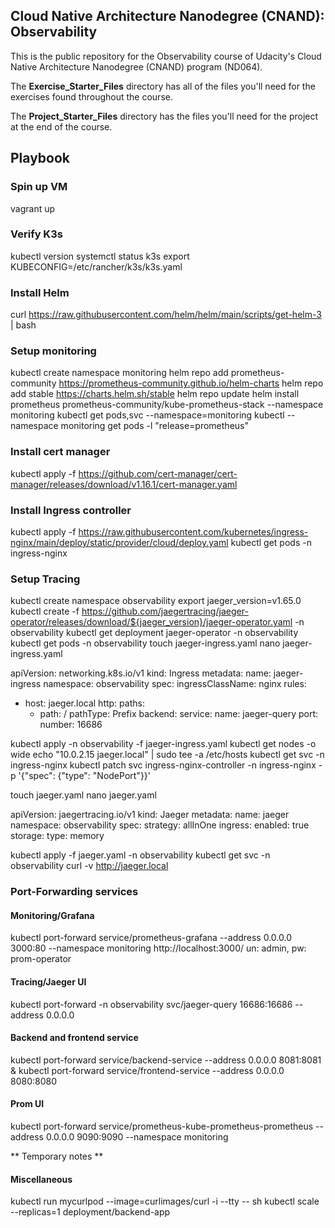 ## Cloud Native Architecture Nanodegree (CNAND): Observability

This is the public repository for the Observability course of Udacity's Cloud Native Architecture Nanodegree (CNAND) program (ND064).

The  **Exercise_Starter_Files** directory has all of the files you'll need for the exercises found throughout the course.

The **Project_Starter_Files** directory has the files you'll need for the project at the end of the course.

## Playbook ##

### Spin up VM

vagrant up

### Verify K3s ###

kubectl version
systemctl status k3s
export KUBECONFIG=/etc/rancher/k3s/k3s.yaml

### Install Helm ###

curl https://raw.githubusercontent.com/helm/helm/main/scripts/get-helm-3 | bash

### Setup monitoring ###

kubectl create namespace monitoring
helm repo add prometheus-community https://prometheus-community.github.io/helm-charts
helm repo add stable https://charts.helm.sh/stable
helm repo update
helm install prometheus prometheus-community/kube-prometheus-stack --namespace monitoring
kubectl get pods,svc --namespace=monitoring
kubectl --namespace monitoring get pods -l "release=prometheus"

### Install cert manager ###

kubectl apply -f https://github.com/cert-manager/cert-manager/releases/download/v1.16.1/cert-manager.yaml

### Install Ingress controller ###

kubectl apply -f https://raw.githubusercontent.com/kubernetes/ingress-nginx/main/deploy/static/provider/cloud/deploy.yaml
kubectl get pods -n ingress-nginx

### Setup Tracing ###

kubectl create namespace observability
export jaeger_version=v1.65.0
kubectl create -f https://github.com/jaegertracing/jaeger-operator/releases/download/${jaeger_version}/jaeger-operator.yaml -n observability
kubectl get deployment jaeger-operator -n observability
kubectl get pods -n observability
touch jaeger-ingress.yaml
nano jaeger-ingress.yaml 

apiVersion: networking.k8s.io/v1
kind: Ingress
metadata:
  name: jaeger-ingress
  namespace: observability
spec:
  ingressClassName: nginx
  rules:
  - host: jaeger.local
    http:
      paths:
      - path: /
        pathType: Prefix
        backend:
          service:
            name: jaeger-query
            port:
              number: 16686

kubectl apply -n observability -f jaeger-ingress.yaml
kubectl get nodes -o wide
echo "10.0.2.15 jaeger.local" | sudo tee -a /etc/hosts
kubectl get svc -n ingress-nginx
kubectl patch svc ingress-nginx-controller -n ingress-nginx -p '{"spec": {"type": "NodePort"}}'

touch jaeger.yaml
nano jaeger.yaml

apiVersion: jaegertracing.io/v1
kind: Jaeger
metadata:
  name: jaeger
  namespace: observability
spec:
  strategy: allInOne
  ingress:
    enabled: true
  storage:
    type: memory

kubectl apply -f jaeger.yaml -n observability
kubectl get svc -n observability
curl -v http://jaeger.local

### Port-Forwarding services ###

#### Monitoring/Grafana ####
kubectl port-forward service/prometheus-grafana --address 0.0.0.0 3000:80 --namespace monitoring
http://localhost:3000/
un: admin, pw: prom-operator

#### Tracing/Jaeger UI ####
kubectl port-forward -n observability svc/jaeger-query 16686:16686 --address 0.0.0.0

#### Backend and frontend service ####
kubectl port-forward service/backend-service --address 0.0.0.0 8081:8081 & kubectl port-forward service/frontend-service --address 0.0.0.0 8080:8080

#### Prom UI ####
kubectl port-forward service/prometheus-kube-prometheus-prometheus --address 0.0.0.0 9090:9090 --namespace monitoring

** Temporary notes **

#### Miscellaneous ####

kubectl run mycurlpod --image=curlimages/curl -i --tty -- sh
kubectl scale --replicas=1 deployment/backend-app